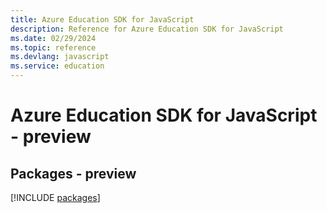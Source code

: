 ```yaml
---
title: Azure Education SDK for JavaScript
description: Reference for Azure Education SDK for JavaScript
ms.date: 02/29/2024
ms.topic: reference
ms.devlang: javascript
ms.service: education
---
```

# Azure Education SDK for JavaScript - preview
## Packages - preview
[!INCLUDE [packages](education-index.md)]